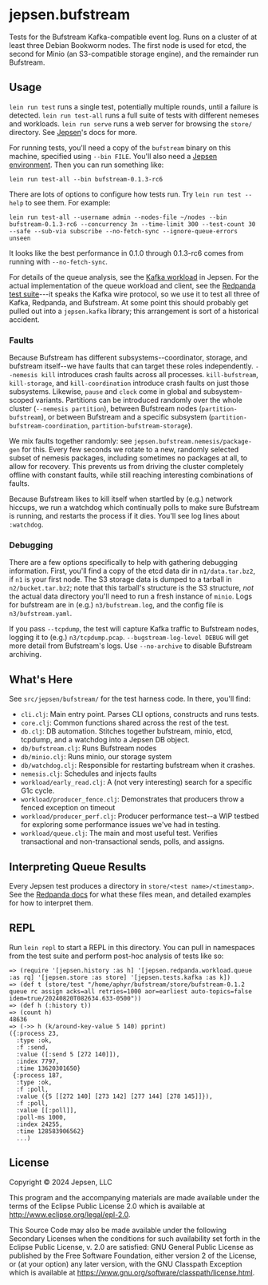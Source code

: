 # jepsen.bufstream

Tests for the Bufstream Kafka-compatible event log. Runs on a cluster of at
least three Debian Bookworm nodes. The first node is used for etcd, the second
for Minio (an S3-compatible storage engine), and the remainder run Bufstream.

## Usage

`lein run test` runs a single test, potentially multiple rounds, until a failure is detected. `lein run test-all` runs a full suite of tests with different nemeses and workloads. `lein run serve` runs a web server for browsing the `store/` directory. See [Jepsen](https://github.com/jepsen-io/jepsen)'s docs for more.

For running tests, you'll need a copy of the `bufstream` binary on this
machine, specified using `--bin FILE`. You'll also need a [Jepsen
environment](https://github.com/jepsen-io/jepsen?tab=readme-ov-file#setting-up-a-jepsen-environment). Then you can run something like:

```
lein run test-all --bin bufstream-0.1.3-rc6
```

There are lots of options to configure how tests run. Try `lein run test
--help` to see them. For example:

```
lein run test-all --username admin --nodes-file ~/nodes --bin bufstream-0.1.3-rc6 --concurrency 3n --time-limit 300 --test-count 30 --safe --sub-via subscribe --no-fetch-sync --ignore-queue-errors unseen
```

It looks like the best performance in 0.1.0 through 0.1.3-rc6 comes from
running with `--no-fetch-sync`.

For details of the queue analysis, see the [Kafka
workload](https://github.com/jepsen-io/jepsen/blob/main/jepsen/src/jepsen/tests/kafka.clj)
in Jepsen. For the actual implementation of the queue workload and client, see
the [Redpanda test
suite](https://github.com/jepsen-io/redpanda/blob/main/src/jepsen/redpanda/workload/queue.clj)---it
speaks the Kafka wire protocol, so we use it to test all three of Kafka,
Redpanda, and Bufstream. At some point this should probably get pulled out into
a `jepsen.kafka` library; this arrangement is sort of a historical accident.

### Faults

Because Bufstream has different subsystems--coordinator, storage, and bufstream
itself--we have faults that can target these roles independently. `--nemesis
kill` introduces crash faults across all processes. `kill-bufstream`,
`kill-storage`, and `kill-coordination` introduce crash faults on just those
subsystems. Likewise, `pause` and `clock` come in global and subsystem-scoped
variants. Partitions can be introduced randomly over the whole cluster
(`--nemesis partition`), between Bufstream nodes (`partition-bufstream`), or
between Bufstream and a specific subsystem (`partition-bufstream-coordination`,
`partition-bufstream-storage`).

We mix faults together randomly: see `jepsen.bufstream.nemesis/package-gen` for
this. Every few seconds we rotate to a new, randomly selected subset of nemesis
packages, including sometimes no packages at all, to allow for recovery. This
prevents us from driving the cluster completely offline with constant faults,
while still reaching interesting combinations of faults.

Because Bufstream likes to kill itself when startled by (e.g.) network hiccups,
we run a watchdog which continually polls to make sure Bufstream is running,
and restarts the process if it dies. You'll see log lines about `:watchdog`.

### Debugging

There are a few options specifically to help with gathering debugging
information. First, you'll find a copy of the etcd data dir in
`n1/data.tar.bz2`, if `n1` is your first node. The S3 storage data is dumped to
a tarball in `n2/bucket.tar.bz2`; note that this tarball's structure is the S3
structure, *not* the actual data directory you'll need to run a fresh instance
of `minio`. Logs for bufstream are in (e.g.) `n3/bufstream.log`, and the config file is `n3/bufstream.yaml`.

If you pass `--tcpdump`, the test will capture Kafka traffic to Bufstream
nodes, logging it to (e.g.) `n3/tcpdump.pcap`. `--bugstream-log-level DEBUG`
will get more detail from Bufstream's logs. Use `--no-archive` to disable
Bufstream archiving.

## What's Here

See `src/jepsen/bufstream/` for the test harness code. In there, you'll find:

- `cli.clj`: Main entry point. Parses CLI options, constructs and runs tests.
- `core.clj`: Common functions shared across the rest of the test.
- `db.clj`: DB automation. Stitches together bufstream, minio, etcd, tcpdump, and a watchdog into a Jepsen DB object.
- `db/bufstream.clj`: Runs Bufstream nodes
- `db/minio.clj`: Runs minio, our storage system
- `db/watchdog.clj`: Responsible for restarting bufstream when it crashes.
- `nemesis.clj`: Schedules and injects faults
- `workload/early_read.clj`: A (not very interesting) search for a specific G1c cycle.
- `workload/producer_fence.clj`: Demonstrates that producers throw a fenced exception on timeout
- `workload/producer_perf.clj`: Producer performance test--a WIP testbed for exploring some performance issues we've had in testing.
- `workload/queue.clj`: The main and most useful test. Verifies transactional and non-transactional sends, polls, and assigns.

## Interpreting Queue Results

Every Jepsen test produces a directory in `store/<test name>/<timestamp>`. See
the [Redpanda
docs](https://github.com/jepsen-io/redpanda?tab=readme-ov-file#understanding-results)
for what these files mean, and detailed examples for how to interpret them. 

## REPL

Run `lein repl` to start a REPL in this directory. You can pull in namespaces from the test suite and perform post-hoc analysis of tests like so:

```
=> (require '[jepsen.history :as h] '[jepsen.redpanda.workload.queue :as rq] '[jepsen.store :as store] '[jepsen.tests.kafka :as k])
=> (def t (store/test "/home/aphyr/bufstream/store/bufstream-0.1.2 queue rc assign acks=all retries=1000 aor=earliest auto-topics=false idem=true/20240820T082634.633-0500"))
=> (def h (:history t))
=> (count h)
48636
=> (->> h (k/around-key-value 5 140) pprint)
({:process 23,
  :type :ok,
  :f :send,
  :value ([:send 5 [272 140]]),
  :index 7797,
  :time 13620301650}
 {:process 187,
  :type :ok,
  :f :poll,
  :value ({5 [[272 140] [273 142] [277 144] [278 145]]}),
  :f :poll,
  :value [[:poll]],
  :poll-ms 1000,
  :index 24255,
  :time 128583906562}
  ...)
```

## License

Copyright © 2024 Jepsen, LLC

This program and the accompanying materials are made available under the
terms of the Eclipse Public License 2.0 which is available at
http://www.eclipse.org/legal/epl-2.0.

This Source Code may also be made available under the following Secondary
Licenses when the conditions for such availability set forth in the Eclipse
Public License, v. 2.0 are satisfied: GNU General Public License as published by
the Free Software Foundation, either version 2 of the License, or (at your
option) any later version, with the GNU Classpath Exception which is available
at https://www.gnu.org/software/classpath/license.html.
